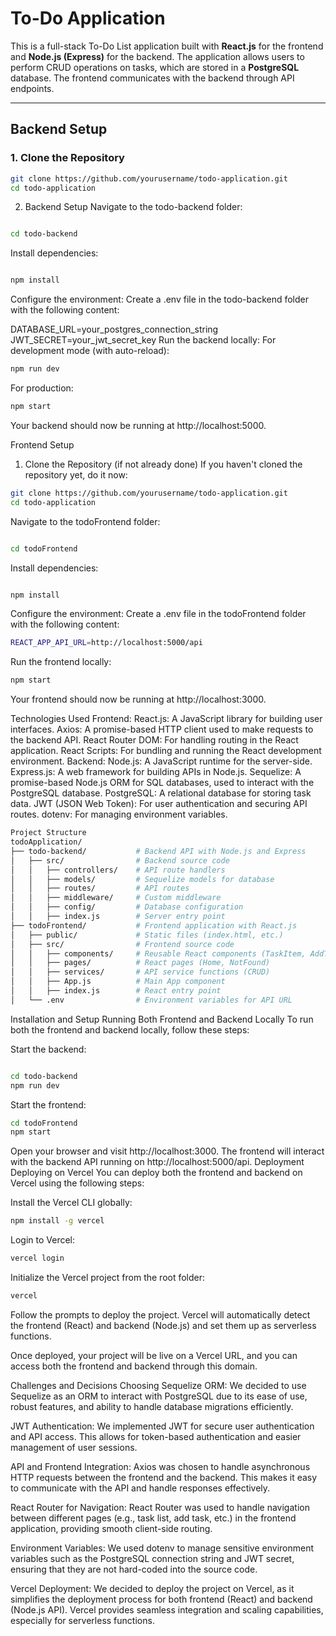 # To-Do Application

This is a full-stack To-Do List application built with **React.js** for the frontend and **Node.js (Express)** for the backend. The application allows users to perform CRUD operations on tasks, which are stored in a **PostgreSQL** database. The frontend communicates with the backend through API endpoints.

---

## Backend Setup

### 1. Clone the Repository

```bash
git clone https://github.com/yourusername/todo-application.git
cd todo-application
```
2. Backend Setup
Navigate to the todo-backend folder:
```bash

cd todo-backend
```
Install dependencies:
```bash

npm install
```
Configure the environment:
Create a .env file in the todo-backend folder with the following content:

DATABASE_URL=your_postgres_connection_string
JWT_SECRET=your_jwt_secret_key
Run the backend locally:
For development mode (with auto-reload):

```bash
npm run dev
```
For production:

```bash
npm start
```
Your backend should now be running at http://localhost:5000.

Frontend Setup
1. Clone the Repository (if not already done)
If you haven't cloned the repository yet, do it now:

```bash
git clone https://github.com/yourusername/todo-application.git
cd todo-application
```
Navigate to the todoFrontend folder:
```bash

cd todoFrontend
```
Install dependencies:
```bash

npm install
```
Configure the environment:
Create a .env file in the todoFrontend folder with the following content:
```bash
REACT_APP_API_URL=http://localhost:5000/api
```
Run the frontend locally:
```bash
npm start
```
Your frontend should now be running at http://localhost:3000.

Technologies Used
Frontend:
React.js: A JavaScript library for building user interfaces.
Axios: A promise-based HTTP client used to make requests to the backend API.
React Router DOM: For handling routing in the React application.
React Scripts: For bundling and running the React development environment.
Backend:
Node.js: A JavaScript runtime for the server-side.
Express.js: A web framework for building APIs in Node.js.
Sequelize: A promise-based Node.js ORM for SQL databases, used to interact with the PostgreSQL database.
PostgreSQL: A relational database for storing task data.
JWT (JSON Web Token): For user authentication and securing API routes.
dotenv: For managing environment variables.
```bash
Project Structure
todoApplication/
├── todo-backend/           # Backend API with Node.js and Express
│   ├── src/                # Backend source code
│   │   ├── controllers/    # API route handlers
│   │   ├── models/         # Sequelize models for database
│   │   ├── routes/         # API routes
│   │   ├── middleware/     # Custom middleware
│   │   ├── config/         # Database configuration
│   │   ├── index.js        # Server entry point
├── todoFrontend/           # Frontend application with React.js
│   ├── public/             # Static files (index.html, etc.)
│   ├── src/                # Frontend source code
│   │   ├── components/     # Reusable React components (TaskItem, AddTask, etc.)
│   │   ├── pages/          # React pages (Home, NotFound)
│   │   ├── services/       # API service functions (CRUD)
│   │   ├── App.js          # Main App component
│   │   ├── index.js        # React entry point
│   └── .env                # Environment variables for API URL
```
Installation and Setup
Running Both Frontend and Backend Locally
To run both the frontend and backend locally, follow these steps:

Start the backend:
```bash

cd todo-backend
npm run dev
```
Start the frontend:
```bash
cd todoFrontend
npm start
```
Open your browser and visit http://localhost:3000. The frontend will interact with the backend API running on http://localhost:5000/api.
Deployment
Deploying on Vercel
You can deploy both the frontend and backend on Vercel using the following steps:

Install the Vercel CLI globally:

```bash
npm install -g vercel
```
Login to Vercel:
```bash
vercel login
```
Initialize the Vercel project from the root folder:

```bash
vercel
```
Follow the prompts to deploy the project. Vercel will automatically detect the frontend (React) and backend (Node.js) and set them up as serverless functions.

Once deployed, your project will be live on a Vercel URL, and you can access both the frontend and backend through this domain.

Challenges and Decisions
Choosing Sequelize ORM: We decided to use Sequelize as an ORM to interact with PostgreSQL due to its ease of use, robust features, and ability to handle database migrations efficiently.

JWT Authentication: We implemented JWT for secure user authentication and API access. This allows for token-based authentication and easier management of user sessions.

API and Frontend Integration: Axios was chosen to handle asynchronous HTTP requests between the frontend and the backend. This makes it easy to communicate with the API and handle responses effectively.

React Router for Navigation: React Router was used to handle navigation between different pages (e.g., task list, add task, etc.) in the frontend application, providing smooth client-side routing.

Environment Variables: We used dotenv to manage sensitive environment variables such as the PostgreSQL connection string and JWT secret, ensuring that they are not hard-coded into the source code.

Vercel Deployment: We decided to deploy the project on Vercel, as it simplifies the deployment process for both frontend (React) and backend (Node.js API). Vercel provides seamless integration and scaling capabilities, especially for serverless functions.

